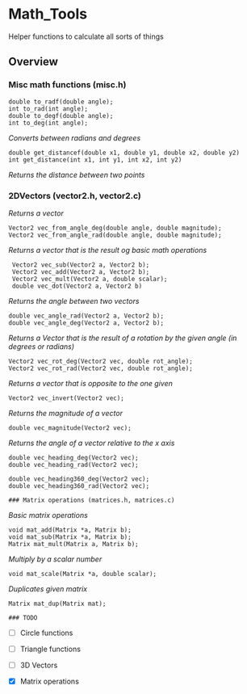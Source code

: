 # Math_Tools
Helper functions to calculate all sorts of things

## Overview

 ### Misc math functions (misc.h)
  ```
double to_radf(double angle);
int to_rad(int angle);
double to_degf(double angle);
int to_deg(int angle);
```

   *Converts between radians and degrees*

   ```
  double get_distancef(double x1, double y1, double x2, double y2)
  int get_distance(int x1, int y1, int x2, int y2)
  ```

  *Returns the distance between two points*

 ### 2DVectors (vector2.h, vector2.c)

  *Returns a vector*

 ```
Vector2 vec_from_angle_deg(double angle, double magnitude);
Vector2 vec_from_angle_rad(double angle, double magnitude);
```

*Returns a vector that is the result og basic math operations*

```
 Vector2 vec_sub(Vector2 a, Vector2 b);
 Vector2 vec_add(Vector2 a, Vector2 b);
 Vector2 vec_mult(Vector2 a, double scalar);
 double vec_dot(Vector2 a, Vector2 b)
 ```

*Returns the angle between two vectors*

```
double vec_angle_rad(Vector2 a, Vector2 b);
double vec_angle_deg(Vector2 a, Vector2 b);
 ```

*Returns a Vector that is the result of a rotation by the given angle (in degrees or radians)*

```
Vector2 vec_rot_deg(Vector2 vec, double rot_angle);
Vector2 vec_rot_rad(Vector2 vec, double rot_angle);
```

*Returns a vector that is opposite to the one given*
```
Vector2 vec_invert(Vector2 vec);
```

*Returns the magnitude of a vector*
```
double vec_magnitude(Vector2 vec);
```

*Returns the angle of a vector relative to the x axis*

```
double vec_heading_deg(Vector2 vec);
double vec_heading_rad(Vector2 vec);

double vec_heading360_deg(Vector2 vec);
double vec_heading360_rad(Vector2 vec);
```

	### Matrix operations (matrices.h, matrices.c)

*Basic matrix operations*
```
void mat_add(Matrix *a, Matrix b);
void mat_sub(Matrix *a, Matrix b);
Matrix mat_mult(Matrix a, Matrix b);
```

*Multiply by a scalar number*
```
void mat_scale(Matrix *a, double scalar);
```

*Duplicates given matrix*
```
Matrix mat_dup(Matrix mat);
```

    ### TODO

   - [ ] Circle functions

   - [ ] Triangle functions

   - [ ] 3D Vectors

   - [x] Matrix operations

